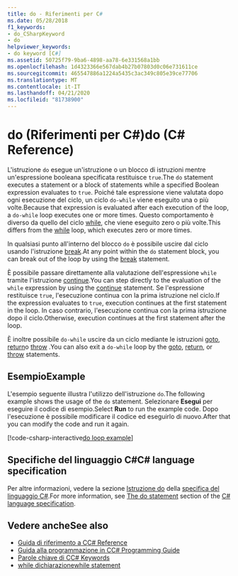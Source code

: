 ```yaml
---
title: do - Riferimenti per C#
ms.date: 05/28/2018
f1_keywords:
- do_CSharpKeyword
- do
helpviewer_keywords:
- do keyword [C#]
ms.assetid: 50725f79-9ba6-4898-aa78-6e331568a1bb
ms.openlocfilehash: 1d4323366e567dab4b27b07803d0c06e731611ce
ms.sourcegitcommit: 465547886a1224a5435c3ac349c805e39ce77706
ms.translationtype: MT
ms.contentlocale: it-IT
ms.lasthandoff: 04/21/2020
ms.locfileid: "81738900"
---
```

# <a name="do-c-reference"></a><span data-ttu-id="16d68-102">do (Riferimenti per C#)</span><span class="sxs-lookup"><span data-stu-id="16d68-102">do (C# Reference)</span></span>

<span data-ttu-id="16d68-103">L'istruzione `do` esegue un'istruzione o un blocco di istruzioni mentre un'espressione booleana specificata restituisce `true`.</span><span class="sxs-lookup"><span data-stu-id="16d68-103">The `do` statement executes a statement or a block of statements while a specified Boolean expression evaluates to `true`.</span></span> <span data-ttu-id="16d68-104">Poiché tale espressione viene valutata dopo ogni esecuzione del ciclo, un ciclo `do-while` viene eseguito una o più volte.</span><span class="sxs-lookup"><span data-stu-id="16d68-104">Because that expression is evaluated after each execution of the loop, a `do-while` loop executes one or more times.</span></span> <span data-ttu-id="16d68-105">Questo comportamento è diverso da quello del ciclo [while](while.md), che viene eseguito zero o più volte.</span><span class="sxs-lookup"><span data-stu-id="16d68-105">This differs from the [while](while.md) loop, which executes zero or more times.</span></span>

<span data-ttu-id="16d68-106">In qualsiasi punto all'interno del blocco `do` è possibile uscire dal ciclo usando l'istruzione [break](break.md).</span><span class="sxs-lookup"><span data-stu-id="16d68-106">At any point within the `do` statement block, you can break out of the loop by using the [break](break.md) statement.</span></span>

<span data-ttu-id="16d68-107">È possibile passare direttamente alla valutazione dell'espressione `while` tramite l'istruzione [continue](continue.md).</span><span class="sxs-lookup"><span data-stu-id="16d68-107">You can step directly to the evaluation of the `while` expression by using the [continue](continue.md) statement.</span></span> <span data-ttu-id="16d68-108">Se l'espressione restituisce `true`, l'esecuzione continua con la prima istruzione nel ciclo.</span><span class="sxs-lookup"><span data-stu-id="16d68-108">If the expression evaluates to `true`, execution continues at the first statement in the loop.</span></span> <span data-ttu-id="16d68-109">In caso contrario, l'esecuzione continua con la prima istruzione dopo il ciclo.</span><span class="sxs-lookup"><span data-stu-id="16d68-109">Otherwise, execution continues at the first statement after the loop.</span></span>

<span data-ttu-id="16d68-110">È inoltre possibile `do-while` uscire da un ciclo mediante le istruzioni [goto](goto.md), [return](return.md)o [throw](throw.md) .</span><span class="sxs-lookup"><span data-stu-id="16d68-110">You can also exit a `do-while` loop by the [goto](goto.md), [return](return.md), or [throw](throw.md) statements.</span></span>

## <a name="example"></a><span data-ttu-id="16d68-111">Esempio</span><span class="sxs-lookup"><span data-stu-id="16d68-111">Example</span></span>

<span data-ttu-id="16d68-112">L'esempio seguente illustra l'utilizzo dell'istruzione `do`.</span><span class="sxs-lookup"><span data-stu-id="16d68-112">The following example shows the usage of the `do` statement.</span></span> <span data-ttu-id="16d68-113">Selezionare **Esegui** per eseguire il codice di esempio.</span><span class="sxs-lookup"><span data-stu-id="16d68-113">Select **Run** to run the example code.</span></span> <span data-ttu-id="16d68-114">Dopo l'esecuzione è possibile modificare il codice ed eseguirlo di nuovo.</span><span class="sxs-lookup"><span data-stu-id="16d68-114">After that you can modify the code and run it again.</span></span>

[!code-csharp-interactive[do loop example](~/samples/snippets/csharp/keywords/IterationKeywordsExamples.cs#4)]

## <a name="c-language-specification"></a><span data-ttu-id="16d68-115">Specifiche del linguaggio C#</span><span class="sxs-lookup"><span data-stu-id="16d68-115">C# language specification</span></span>

<span data-ttu-id="16d68-116">Per altre informazioni, vedere la sezione [Istruzione do](~/_csharplang/spec/statements.md#the-do-statement) della [specifica del linguaggio C#](/dotnet/csharp/language-reference/language-specification/introduction).</span><span class="sxs-lookup"><span data-stu-id="16d68-116">For more information, see [The do statement](~/_csharplang/spec/statements.md#the-do-statement) section of the [C# language specification](/dotnet/csharp/language-reference/language-specification/introduction).</span></span>

## <a name="see-also"></a><span data-ttu-id="16d68-117">Vedere anche</span><span class="sxs-lookup"><span data-stu-id="16d68-117">See also</span></span>

- [<span data-ttu-id="16d68-118">Guida di riferimento a C</span><span class="sxs-lookup"><span data-stu-id="16d68-118">C# Reference</span></span>](../index.md)
- [<span data-ttu-id="16d68-119">Guida alla programmazione in C</span><span class="sxs-lookup"><span data-stu-id="16d68-119">C# Programming Guide</span></span>](../../programming-guide/index.md)
- [<span data-ttu-id="16d68-120">Parole chiave di C</span><span class="sxs-lookup"><span data-stu-id="16d68-120">C# Keywords</span></span>](index.md)
- [<span data-ttu-id="16d68-121">while dichiarazione</span><span class="sxs-lookup"><span data-stu-id="16d68-121">while statement</span></span>](while.md)
